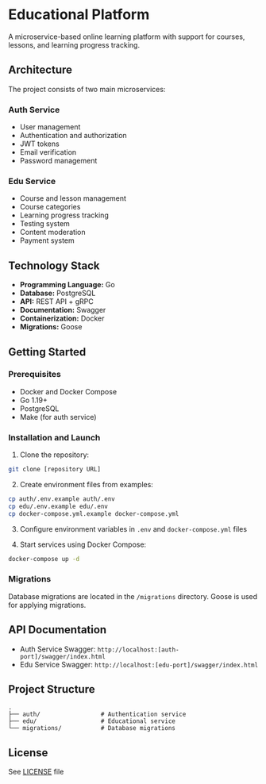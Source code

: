 # Educational Platform

A microservice-based online learning platform with support for courses, lessons, and learning progress tracking.

## Architecture

The project consists of two main microservices:

### Auth Service
- User management
- Authentication and authorization
- JWT tokens
- Email verification
- Password management

### Edu Service
- Course and lesson management
- Course categories
- Learning progress tracking
- Testing system
- Content moderation
- Payment system

## Technology Stack

- **Programming Language:** Go
- **Database:** PostgreSQL
- **API:** REST API + gRPC
- **Documentation:** Swagger
- **Containerization:** Docker
- **Migrations:** Goose

## Getting Started

### Prerequisites

- Docker and Docker Compose
- Go 1.19+
- PostgreSQL
- Make (for auth service)

### Installation and Launch

1. Clone the repository:
```bash
git clone [repository URL]
```

2. Create environment files from examples:
```bash
cp auth/.env.example auth/.env
cp edu/.env.example edu/.env
cp docker-compose.yml.example docker-compose.yml
```

3. Configure environment variables in `.env` and `docker-compose.yml` files

4. Start services using Docker Compose:
```bash
docker-compose up -d
```

### Migrations

Database migrations are located in the `/migrations` directory. Goose is used for applying migrations.

## API Documentation

- Auth Service Swagger: `http://localhost:[auth-port]/swagger/index.html`
- Edu Service Swagger: `http://localhost:[edu-port]/swagger/index.html`

## Project Structure

```
.
├── auth/                 # Authentication service
├── edu/                  # Educational service
└── migrations/           # Database migrations
```

## License

See [LICENSE](LICENSE) file 